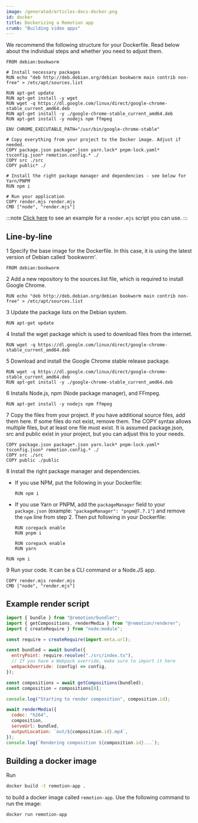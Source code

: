 ```yaml
---
image: /generated/articles-docs-docker.png
id: docker
title: Dockerizing a Remotion app
crumb: "Building video apps"
---
```


We recommend the following structure for your Dockerfile. Read below about the individual steps and whether you need to adjust them.

```docker title="Dockerfile"
FROM debian:bookworm

# Install necessary packages
RUN echo "deb http://deb.debian.org/debian bookworm main contrib non-free" > /etc/apt/sources.list

RUN apt-get update
RUN apt-get install -y wget
RUN wget -q https://dl.google.com/linux/direct/google-chrome-stable_current_amd64.deb
RUN apt-get install -y ./google-chrome-stable_current_amd64.deb
RUN apt-get install -y nodejs npm ffmpeg

ENV CHROME_EXECUTABLE_PATH="/usr/bin/google-chrome-stable"

# Copy everything from your project to the Docker image. Adjust if needed.
COPY package.json package*.json yarn.lock* pnpm-lock.yaml* tsconfig.json* remotion.config.* ./
COPY src ./src
COPY public* ./

# Install the right package manager and dependencies - see below for Yarn/PNPM
RUN npm i

# Run your application
COPY render.mjs render.mjs
CMD ["node", "render.mjs"]
```

:::note
[Click here](#example-render-script) to see an example for a `render.mjs` script you can use.
:::

## Line-by-line

<p>
<Step>1</Step> Specify the base image for the Dockerfile. In this case, it is using the latest version of Debian called 'bookworm'.
</p>

```docker
FROM debian:bookworm
```

<p>
<Step>2</Step> Add a new repository to the sources.list file, which is required to install Google Chrome.
</p>

```docker
RUN echo "deb http://deb.debian.org/debian bookworm main contrib non-free" > /etc/apt/sources.list
```

<p>
<Step>3</Step> Update the package lists on the Debian system.
</p>

```docker
RUN apt-get update
```

<p>
<Step>4</Step> Install the wget package which is used to download files from the internet.
</p>

```docker
RUN wget -q https://dl.google.com/linux/direct/google-chrome-stable_current_amd64.deb
```

<p>
<Step>5</Step> Download and install the Google Chrome stable release package.
</p>

```docker
RUN wget -q https://dl.google.com/linux/direct/google-chrome-stable_current_amd64.deb
RUN apt-get install -y ./google-chrome-stable_current_amd64.deb
```

<p>
<Step>6</Step> Installs Node.js, npm (Node package manager), and FFmpeg.
</p>

```docker
RUN apt-get install -y nodejs npm ffmpeg
```

<p>
<Step>7</Step> Copy the files from your project. If you have additional source files, add them here. If some files do not exist, remove them.
The COPY syntax allows multiple files, but at least one file must exist. It is assumed package.json, src and public exist in your project, but you can adjust this to your needs.
</p>

```docker
COPY package.json package*.json yarn.lock* pnpm-lock.yaml* tsconfig.json* remotion.config.* ./
COPY src ./src
COPY public ./public
```

<p>
<Step>8</Step> Install the right package manager and dependencies. 
</p>

- If you use NPM, put the following in your Dockerfile:

  ```docker
  RUN npm i
  ```

- If you use Yarn or PNPM, add the `packageManager` field to your `package.json` (example: `"packageManager": "pnpm@7.7.1"`) and remove the `npm` line from step 2. Then put following in your Dockerfile:

  ```docker title="If you use PNPM"
  RUN corepack enable
  RUN pnpm i
  ```

  ```docker title="If you use Yarn"
  RUN corepack enable
  RUN yarn
  ```

```docker
RUN npm i
```

<p>
<Step>9</Step> Run your code. It can be a CLI command or a Node.JS app.
</p>

```docker
COPY render.mjs render.mjs
CMD ["node", "render.mjs"]
```

## Example render script

```js title="render.mjs"
import { bundle } from "@remotion/bundler";
import { getCompositions, renderMedia } from "@remotion/renderer";
import { createRequire } from "node:module";

const require = createRequire(import.meta.url);

const bundled = await bundle({
  entryPoint: require.resolve("./src/index.ts"),
  // If you have a Webpack override, make sure to import it here
  webpackOverride: (config) => config,
});

const compositions = await getCompositions(bundled);
const composition = compositions[0];

console.log("Starting to render composition", composition.id);

await renderMedia({
  codec: "h264",
  composition,
  serveUrl: bundled,
  outputLocation: `out/${composition.id}.mp4`,
});
console.log(`Rendering composition ${composition.id}...`);
```

## Building a docker image

Run

```sh
docker build -t remotion-app .
```

to build a docker image called `remotion-app`. Use the following command to run the image:

```sh
docker run remotion-app
```
